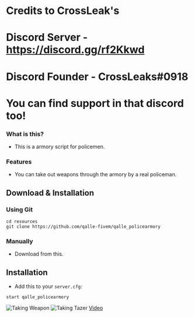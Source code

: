 # Credits to CrossLeak's

# Discord Server - https://discord.gg/rf2Kkwd

# Discord Founder - CrossLeaks#0918

# You can find support in that discord too!

### What is this?

* This is a armory script for policemen.

### Features
- You can take out weapons through the armory by a real policeman.

## Download & Installation

### Using Git
```
cd resources
git clone https://github.com/qalle-fivem/qalle_policearmory
```

### Manually
- Download from this.

## Installation
- Add this to your `server.cfg`:

```
start qalle_policearmory
```

![Taking Weapon](https://godhatesfags.church/USv5iMmCtBuxVaR.jpg)
![Taking Tazer](https://godhatesfags.church/9Ua87CPaU1UDZin.jpg)
[Video](https://streamable.com/g31y4)



